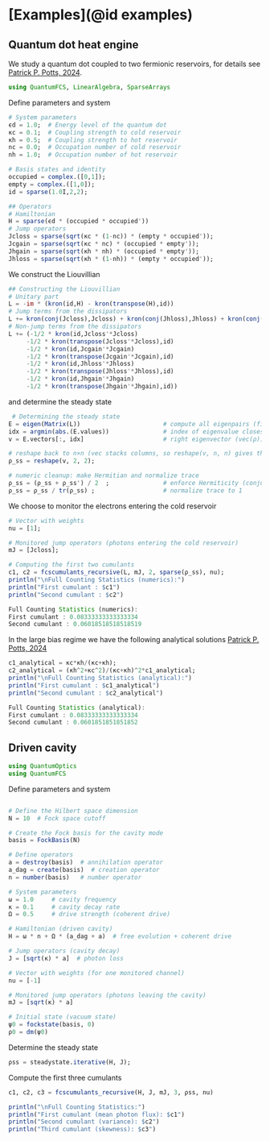 # [Examples](@id examples)

## Quantum dot heat engine 

We study a quantum dot coupled to two fermionic reservoirs, for details see [Patrick P. Potts, 2024](https://arxiv.org/pdf/2406.19206). 

```julia
using QuantumFCS, LinearAlgebra, SparseArrays

```
Define parameters and system

```julia
# System parameters
ϵd = 1.0;  # Energy level of the quantum dot
κc = 0.1;  # Coupling strength to cold reservoir
κh = 0.5;  # Coupling strength to hot reservoir
nc = 0.0;  # Occupation number of cold reservoir
nh = 1.0;  # Occupation number of hot reservoir

# Basis states and identity 
occupied = complex.([0,1]);
empty = complex.([1,0]);
id = sparse(1.0I,2,2);

## Operators
# Hamiltonian 
H = sparse(ϵd * (occupied * occupied'))  
# Jump operators
Jcloss = sparse(sqrt(κc * (1-nc)) * (empty * occupied'));
Jcgain = sparse(sqrt(κc * nc) * (occupied * empty'));
Jhgain = sparse(sqrt(κh * nh) * (occupied * empty'));
Jhloss = sparse(sqrt(κh * (1-nh)) * (empty * occupied'));
```

We construct the Liouvillian 

```julia
## Constructing the Liouvillian
# Unitary part 
L = -im * (kron(id,H) - kron(transpose(H),id))
# Jump terms from the dissipators 
L += kron(conj(Jcloss),Jcloss) + kron(conj(Jhloss),Jhloss) + kron(conj(Jhgain),Jhgain)
# Non-jump terms from the dissipators
L += (-1/2 * kron(id,Jcloss'*Jcloss) 
     -1/2 * kron(transpose(Jcloss'*Jcloss),id) 
     -1/2 * kron(id,Jcgain'*Jcgain) 
     -1/2 * kron(transpose(Jcgain'*Jcgain),id) 
     -1/2 * kron(id,Jhloss'*Jhloss) 
     -1/2 * kron(transpose(Jhloss'*Jhloss),id)
     -1/2 * kron(id,Jhgain'*Jhgain) 
     -1/2 * kron(transpose(Jhgain'*Jhgain),id))  
 ```  

 and determine the steady state 

```julia
 # Determining the steady state
E = eigen(Matrix(L))                       # compute all eigenpairs (fine for small L)
idx = argmin(abs.(E.values))               # index of eigenvalue closest to zero
v = E.vectors[:, idx]                      # right eigenvector (vec(ρ))

# reshape back to n×n (vec stacks columns, so reshape(v, n, n) gives the matrix)
ρ_ss = reshape(v, 2, 2);

# numeric cleanup: make Hermitian and normalize trace
ρ_ss = (ρ_ss + ρ_ss') / 2  ;               # enforce Hermiticity (conjugate-transpose)
ρ_ss = ρ_ss / tr(ρ_ss) ;                   # normalize trace to 1
```  

We choose to monitor the electrons entering the cold reservoir 

```julia
# Vector with weights 
nu = [1];

# Monitored jump operators (photons entering the cold reservoir)
mJ = [Jcloss];
```  

```julia
# Computing the first two cumulants
c1, c2 = fcscumulants_recursive(L, mJ, 2, sparse(ρ_ss), nu);
println("\nFull Counting Statistics (numerics):")
println("First cumulant : $c1")
println("Second cumulant : $c2") 
```

```julia
Full Counting Statistics (numerics):
First cumulant : 0.08333333333333334
Second cumulant : 0.06018518518518519
```

In the large bias regime we have the following analytical solutions [Patrick P. Potts, 2024](https://arxiv.org/pdf/2406.19206)

```julia
c1_analytical = κc*κh/(κc+κh);
c2_analytical = (κh^2+κc^2)/(κc+κh)^2*c1_analytical;
println("\nFull Counting Statistics (analytical):")
println("First cumulant : $c1_analytical")
println("Second cumulant : $c2_analytical") 
```  
```julia
Full Counting Statistics (analytical):
First cumulant : 0.08333333333333334
Second cumulant : 0.0601851851851852
``` 

## Driven cavity  

```julia
using QuantumOptics
using QuantumFCS
```

Define parameters and system 

```julia

# Define the Hilbert space dimension 
N = 10  # Fock space cutoff

# Create the Fock basis for the cavity mode
basis = FockBasis(N)

# Define operators
a = destroy(basis)  # annihilation operator
a_dag = create(basis)  # creation operator
n = number(basis)   # number operator

# System parameters
ω = 1.0     # cavity frequency
κ = 0.1     # cavity decay rate
Ω = 0.5     # drive strength (coherent drive)

# Hamiltonian (driven cavity)
H = ω * n + Ω * (a_dag + a)  # free evolution + coherent drive

# Jump operators (cavity decay)
J = [sqrt(κ) * a]  # photon loss

# Vector with weights (for one monitored channel)
nu = [-1]

# Monitored jump operators (photons leaving the cavity)
mJ = [sqrt(κ) * a]

# Initial state (vacuum state)
ψ0 = fockstate(basis, 0)
ρ0 = dm(ψ0)
```

Determine the steady state 

```julia
ρss = steadystate.iterative(H, J);

```

Compute the first three cumulants

```julia
c1, c2, c3 = fcscumulants_recursive(H, J, mJ, 3, ρss, nu)

println("\nFull Counting Statistics:")
println("First cumulant (mean photon flux): $c1")
println("Second cumulant (variance): $c2") 
println("Third cumulant (skewness): $c3")

```

